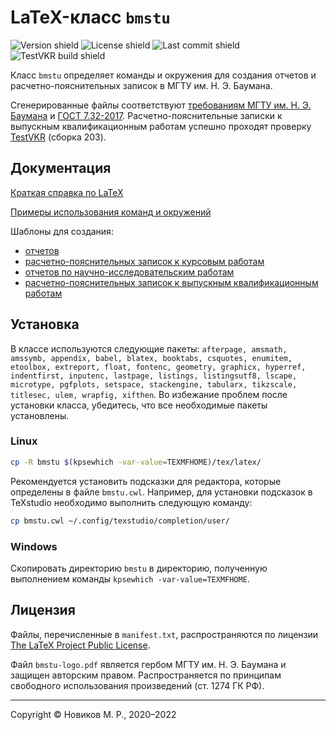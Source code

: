 # LaTeX-класс `bmstu`

![Version shield](https://img.shields.io/ctan/v/bmstu)
![License shield](https://img.shields.io/ctan/l/bmstu)
![Last commit shield](https://img.shields.io/github/last-commit/Orianti/bmstu-latex-class/master)
![TestVKR build shield](https://img.shields.io/badge/TestVKR%20build-203-blue)

Класс `bmstu` определяет команды и окружения для создания отчетов и расчетно-пояснительных записок в МГТУ им. Н. Э. Баумана.

Сгенерированные файлы соответствуют [требованиям МГТУ им. Н. Э. Баумана](https://mf.bmstu.ru/info/uu/ot/norm_docs/docs/polozhenie_normcontrol_pril1.pdf) и [ГОСТ 7.32-2017](https://docs.cntd.ru/document/1200157208). Расчетно-пояснительные записки к выпускным квалификационным работам успешно проходят проверку [TestVKR](https://vkr.bmstu.ru/) (сборка 203).

## Документация

[Краткая справка по LaTeX](docs/introduction-to-latex.md)

[Примеры использования команд и окружений](docs/documentation.md)

Шаблоны для создания:
* [отчетов](templates/report/)
* [расчетно-пояснительных записок к курсовым работам](templates/coursework/)
* [отчетов по научно-исследовательским работам](templates/research/)
* [расчетно-пояснительных записок к выпускным квалификационным работам](templates/thesis/)

## Установка

В классе используются следующие пакеты: ```afterpage, amsmath, amssymb, appendix, babel, blatex, booktabs, csquotes, enumitem, etoolbox, extreport, float, fontenc, geometry, graphicx, hyperref, indentfirst, inputenc, lastpage, listings, listingsutf8, lscape, microtype, pgfplots, setspace, stackengine, tabularx, tikzscale, titlesec, ulem, wrapfig, xifthen```. Во избежание проблем после установки класса, убедитесь, что все необходимые пакеты установлены.

### Linux

```bash
cp -R bmstu $(kpsewhich -var-value=TEXMFHOME)/tex/latex/
```

Рекомендуется установить подсказки для редактора, которые определены в файле `bmstu.cwl`. Например, для установки подсказок в TeXstudio необходимо выполнить следующую команду:
```bash
cp bmstu.cwl ~/.config/texstudio/completion/user/
```

### Windows

Скопировать директорию `bmstu` в директорию, полученную выполнением команды `kpsewhich -var-value=TEXMFHOME`.

## Лицензия

Файлы, перечисленные в `manifest.txt`, распространяются по лицензии [The LaTeX Project Public License](https://www.latex-project.org/lppl/).

Файл `bmstu-logo.pdf` является гербом МГТУ им. Н. Э. Баумана и защищен авторским правом. Распространяется по принципам свободного использования произведений (ст. 1274 ГК РФ).

---

Copyright © Новиков М. Р., 2020–2022<br>